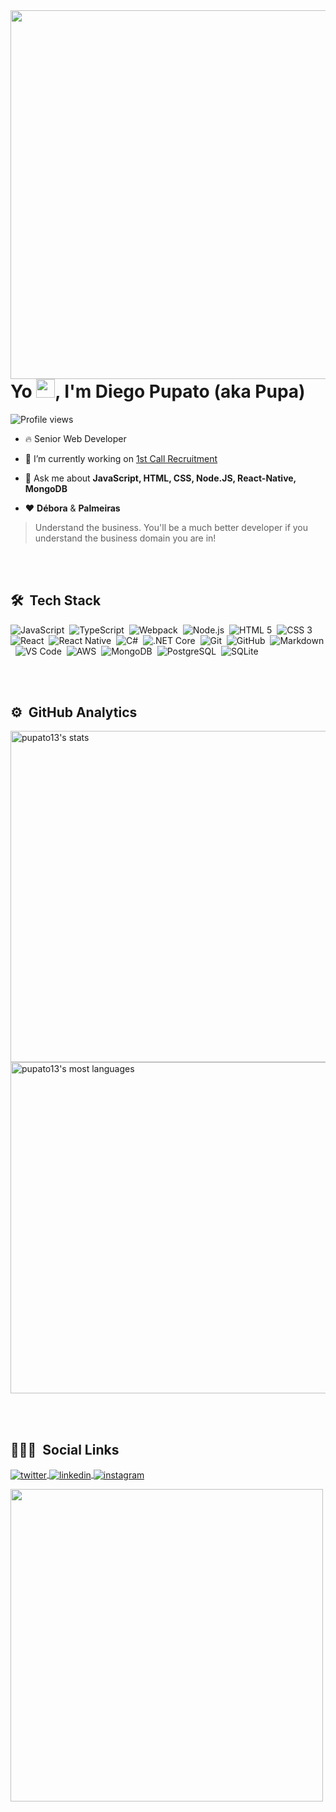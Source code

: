 <img align="right" height="590em" src="https://raw.githubusercontent.com/gist/pupato13/6cf8de78ea73eea8d95c9577caa832b1/raw/0e8f36e4c2ddc981e7dbe96cfe21c482e6345599/githubcard.svg"/>
<h1 align="left">Yo <img src="https://raw.githubusercontent.com/kaueMarques/kaueMarques/master/hi.gif" width="30px">, I'm Diego Pupato (aka Pupa)</h1>
<p align="left"> <img src="https://komarev.com/ghpvc/?username=pupato13&color=green" alt="Profile views" /> </p>

- 🔥 Senior Web Developer

- 🔭 I’m currently working on [1st Call Recruitment](https://www.1stcall.co.nz/)

- 💬 Ask me about **JavaScript, HTML, CSS, Node.JS, React-Native, MongoDB**

- ❤ **Débora** & **Palmeiras**

> Understand the business. You'll be a much better developer if you understand the business domain you are in!

<br><br>

## 🛠 &nbsp;Tech Stack

![JavaScript](https://img.shields.io/badge/-JavaScript-F7DF1E?style=for-the-badge&logo=javascript&logoColor=black)&nbsp;
![TypeScript](https://img.shields.io/badge/-TypeScript-3178C6?style=for-the-badge&logo=typescript&logoColor=white)&nbsp;
![Webpack](https://img.shields.io/badge/-Webpack-8DD6F9?style=for-the-badge&logo=webpack&logoColor=black)&nbsp;
![Node.js](https://img.shields.io/badge/-Node.js-339933?style=for-the-badge&logo=node.js&logoColor=white)&nbsp;
![HTML 5](https://img.shields.io/badge/-HTML5-E34F26?style=for-the-badge&logo=HTML5&logoColor=white)&nbsp;
![CSS 3](https://img.shields.io/badge/-CSS3-1572B6?style=for-the-badge&logo=CSS3&logoColor=white)&nbsp;
![React](https://img.shields.io/badge/-React-61DAFB?style=for-the-badge&logo=react&logoColor=black)&nbsp;
![React Native](https://img.shields.io/badge/-React%20Native-61DAFB?style=for-the-badge&logo=react&logoColor=black)&nbsp;
![C#](https://img.shields.io/badge/-C%23-239120?style=for-the-badge&logo=c-sharp&logoColor=white)&nbsp;
![.NET Core](https://img.shields.io/badge/-.NET%20Core-512BD4?style=for-the-badge&logo=.net&logoColor=white)&nbsp;
![Git](https://img.shields.io/badge/-Git-F05032?style=for-the-badge&logo=git&logoColor=white)&nbsp;
![GitHub](https://img.shields.io/badge/-GitHub-181717?style=for-the-badge&logo=github&logoColor=white)&nbsp;
![Markdown](https://img.shields.io/badge/-Markdown-000000?style=for-the-badge&logo=markdown&logoColor=white)&nbsp;
![VS Code](https://img.shields.io/badge/-VS%20Code-007ACC?style=for-the-badge&logo=visual-studio-code&logoColor=white)&nbsp;
![AWS](https://img.shields.io/badge/-AWS-f67c1b?style=for-the-badge&logo=amazon-aws&logoColor=white)&nbsp;
![MongoDB](https://img.shields.io/badge/-MongoDB-47A248?style=for-the-badge&logo=mongodb&logoColor=white)&nbsp;
![PostgreSQL](https://img.shields.io/badge/-PostgreSQL-4169E1?style=for-the-badge&logo=postgresql&logoColor=white)&nbsp;
![SQLite](https://img.shields.io/badge/-SQLite-003B57?style=for-the-badge&logo=sqlite&logoColor=white)&nbsp;

<br><br>

## ⚙️ &nbsp;GitHub Analytics

<p align="left">
<img width="530em" src="https://github-readme-stats.vercel.app/api?username=pupato13&show_icons=true&theme=vision-friendly-dark" alt="pupato13's stats"/>
<img width="530em" src="https://github-readme-stats.vercel.app/api/top-langs/?username=pupato13&layout=compact&theme=vision-friendly-dark" alt="pupato13's most languages"/>
</p>

<br><br>

## 👨🏽‍🦲 &nbsp;Social Links

<a href="https://twitter.com/pupato13" target="_blank">
  <img align="center" src="https://img.shields.io/badge/-pupato13-1DA1F2?style=plastic&logo=twitter&logoColor=white" alt="twitter"/>  
</a>
<a href="https://www.linkedin.com/in/diego-pupato/" target="_blank">
  <img align="center" src="https://img.shields.io/badge/-diego--pupato-0A66C2?style=plastic&logo=linkedin" alt="linkedin"/>
</a>
<a href="https://instagram.com/pupato.diego" target="_blank">
 <img align="center" src="https://img.shields.io/badge/-pupato.diego-05122A?style=plastict&logo=instagram" alt="instagram"/>
</a>
</p>

<img width="500em" src="https://github-readme-twitter-gazf.vercel.app/api?id=pupato13&layout=wide&show_reply=off&show_retweet=off" />
